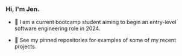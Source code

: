 ### Hi, I'm Jen.
- 🌱 I am a current bootcamp student aiming to begin an entry-level software engineering role in 2024.

- 📌 See my pinned repositories for examples of some of my recent projects.

<!--
**jengori/jengori** is a ✨ _special_ ✨ repository because its `README.md` (this file) appears on your GitHub profile.

Here are some ideas to get you started:

- 🔭 I’m currently working on ...
- 🌱 I’m currently learning ...
- 👯 I’m looking to collaborate on ...
- 🤔 I’m looking for help with ...
- 💬 Ask me about ...
- 📫 How to reach me: ...
- 😄 Pronouns: ...
- ⚡ Fun fact: ...
-->
